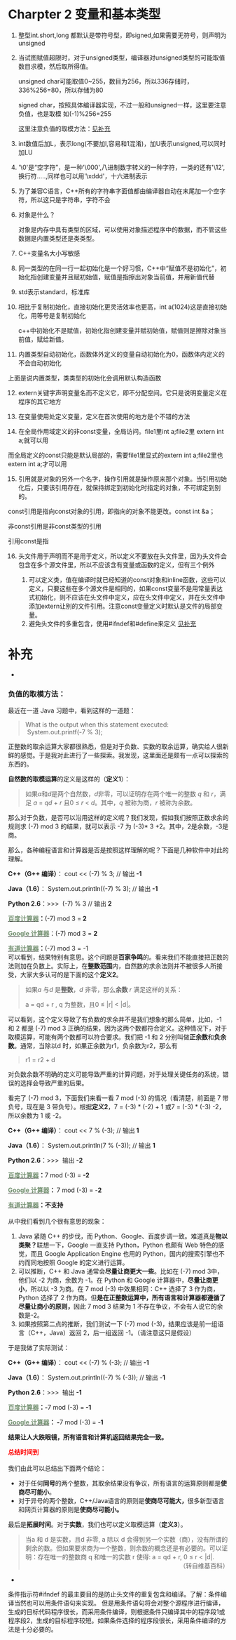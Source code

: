 Charpter 2 变量和基本类型
======================================
1. 整型int.short,long 都默认是带符号型，即signed,如果需要无符号，则声明为unsigned

2. 当试图赋值超限时，对于unsigned类型，编译器对unsigned类型的可能取值数目求模，然后取所得值。

   unsigned char可能取值0~255，数目为256，所以336存储时，336%256=80，所以存储为80

   signed char，按照具体编译器实现，不过一般和unsigned一样，这里要注意负值，也是取模
   如(-1)%256=255

   这里注意负值的取模方法：<a href="#ct1">见补充</a>

3. int数值后加L，表示long(不要加l,容易和1混淆)，加U表示unsigned,可以同时加LU

4. '\0'是“空字符”，是一种'\000',八进制数字转义的一种字符，一类的还有'\12',换行符.....,同样也可以用'\xddd'，十六进制表示

5. 为了兼容C语言，C++所有的字符串字面值都由编译器自动在末尾加一个空字符，所以这只是字符串，字符不会

6. 对象是什么？

   对象是内存中具有类型的区域，可以使用对象描述程序中的数据，而不管这些数据是内置类型还是类类型。

7. C++变量名大小写敏感

8. 同一类型的在同一行一起初始化是一个好习惯，C++中“赋值不是初始化”，初始化指创建变量并且赋初始值，赋值是指擦出对象当前值，并用新值代替

9. std表示standard，标准库

10. 相比于复制初始化，直接初始化更灵活效率也更高，int a(1024)这是直接初始化，用等号是复制初始化

    c++中初始化不是赋值，初始化指创建变量并赋初始值，赋值则是擦除对象当前值，赋给新值。

11. 内置类型自动初始化，函数体外定义的变量自动初始化为0，函数体内定义的不会自动初始化

 上面是说内置类型，类类型的初始化会调用默认构造函数

12. extern关键字声明变量名而不定义它，即不分配空间。它只是说明变量定义在程序的其它地方

13. 在变量使用处定义变量，定义在首次使用的地方是个不错的方法

14. 在全局作用域定义的非const变量，全局访问。file1里int a;file2里 extern int a;就可以用

  而全局定义的const只能是默认局部的，需要file1里显式的extern int a;file2里也extern int a;才可以用

15. 引用就是对象的另外一个名字，操作引用就是操作原来那个对象。当引用初始化后，只要该引用存在，就保持绑定到初始化时指定的对象，不可绑定到别的。

 const引用是指向const对象的引用，即指向的对象不能更改。const int &a；

 非const引用是非const类型的引用

 引用const是指

16. 头文件用于声明而不是用于定义，所以定义不要放在头文件里，因为头文件会包含在多个源文件里，所以不应该含有变量或函数的定义，但有三个例外

    1. 可以定义类，值在编译时就已经知道的const对象和inline函数，这些可以定义，只要这些在多个源文件是相同的，如果const变量不是用常量表达式初始化，则不应该在头文件中定义，应在头文件中定义，并在头文件中添加extern让别的文件引用。注意const变量定义时默认是文件的局部变量。
    2. 避免头文件的多重包含，使用#ifndef和#define来定义 <a href="#ct2">见补充</a>


补充
==============================================
* <div id="ct1">
<p><h3>负值的取模方法：</h3></p>
<p>最近在一道 Java 习题中，看到这样的一道题：</p>
<blockquote>
<p>What is the output when this statement executed: &nbsp;System.out.printf(-7 % 3);</p>
</blockquote>
<p>正整数的取余运算大家都很熟悉，但是对于负数、实数的取余运算，确实给人很新鲜的感觉。于是我对此进行了一些探索。我发现，这里面还是颇有一点可以探索的东西的。</p>
<p><strong>自然数的取模运算</strong>的定义是这样的（<strong>定义1</strong>）：</p>
<blockquote>
<p>如果<em>a</em>和<em>d</em>是两个自然数，<em>d</em>非零，可以证明存在两个唯一的整数&nbsp;<em>q </em>和&nbsp;<em>r</em>，满足&nbsp;<em>a</em> =&nbsp;<em>qd</em> +&nbsp;<em>r</em> 且0 ≤&nbsp;<em>r</em> &lt;&nbsp;<em>d</em>。其中，<em>q </em>被称为商，<em>r </em>被称为余数。</p>
</blockquote>
<p>那么对于负数，是否可以沿用这样的定义呢？我们发现，假如我们按照正数求余的规则求 (-7) mod 3 的结果，就可以表示 -7 为 (-3)* 3 +2。其中，2是余数，-3是商。</p>
<p>那么，各种编程语言和计算器是否是按照这样理解的呢？下面是几种软件中对此的理解。<span></span></p>
<p><strong>C++（G++ 编译）</strong>： cout &lt;&lt; (-7) % 3; // 输出<strong> -1</strong></p>
<p><strong>Java（1.6）</strong>： System.out.println((-7) % 3); // 输出<strong> -1</strong></p>
<p><strong>Python 2.6</strong>：&gt;&gt;&gt; &nbsp;(-7) % 3 // 输出<strong> 2</strong></p>
<p><strong><a href="http://www.baidu.com/s?bs=%28-7%29+mod+2&amp;f=8&amp;wd=%28-7%29+mod+3"><span style="COLOR: #728f6f">百度计算器</span></a>：</strong>(-7) mod 3 =<strong> 2</strong></p>
<p><a href="http://www.google.com.hk/search?sourceid=chrome&amp;ie=UTF-8&amp;q=%28-7%29+mod+3"><strong><span style="COLOR: #728f6f">Google 计算器</span></strong></a>：(-7) mod 3 = <strong>2</strong></p>
<div><strong><a href="http://www.youdao.com/search?q=%28-7%29+%25+3&amp;ue=utf8&amp;keyfrom=web.index"><span style="COLOR: #728f6f">有道计算器</span></a>：</strong>(-7) mod 3 = -1</div>
<div>可以看到，结果特别有意思。这个问题是<strong>百家争鸣</strong>的。看来我们不能直接把正数的法则加在负数上。实际上，在<strong>整数范围</strong>内，自然数的求余法则并不被很多人所接受，大家大多认可的是下面的这个<strong>定义2</strong>。</div>
<blockquote>
<p>如果<em>a</em> 与<em>d</em> 是<strong>整数</strong>，<em>d</em> 非零，那么<strong>余数</strong> <em>r </em>满足这样的关系：</p>
<p>a = qd + r , q 为整数，且0 ≤ |r| &lt; |d|。</p>
</blockquote>
<p>可以看到，这个定义导致了有负数的求余并不是我们想象的那么简单，比如，-1 和 2 都是 (-7) mod 3 正确的结果，因为这两个数都符合定义。这种情况下，对于取模运算，可能有两个数都可以符合要求。我们把 -1 和 2 分别叫做<strong>正余数</strong>和<strong>负余数</strong>。通常，当除以d 时，如果正余数为r1，负余数为r2，那么有</p>
<blockquote>
<p>r1 = r2 + d</p>
</blockquote>
<p>对负数余数不明确的定义可能导致严重的计算问题，对于处理关键任务的系统，错误的选择会导致严重的后果。</p>
<p>看完了&nbsp;(-7) mod 3，下面我们来看一看 7 mod (-3) 的情况（看清楚，前面是 7 带负号，现在是 3 带负号）。根据<strong>定义2</strong>，7 = (-3) * (-2) + 1 或7 = (-3) * (-3) -2，所以余数为 1 或 -2。</p>
<p><strong>C++（G++ 编译）</strong>： cout &lt;&lt; 7 % (-3); // 输出<strong> 1</strong></p>
<p><strong>Java（1.6）</strong>： System.out.println(7 % (-3)); // 输出&nbsp;<strong>1</strong></p>
<p><strong>Python 2.6</strong>：&gt;&gt;&gt; &nbsp;输出<strong> -2</strong></p>
<p><strong><a href="http://www.baidu.com/s?bs=%28-7%29+mod+2&amp;f=8&amp;wd=%28-7%29+mod+3"><span style="COLOR: #728f6f">百度计算器</span></a>：</strong>7 mod (-3) =<strong> -2</strong></p>
<p><strong><a href="http://www.google.com.hk/search?sourceid=chrome&amp;ie=UTF-8&amp;q=%28-7%29+mod+3"><span style="COLOR: #728f6f">Google 计算器</span></a>： </strong>7 mod (-3) = -<strong>2</strong></p>
<div><strong><a href="http://www.youdao.com/search?q=%28-7%29+%25+3&amp;ue=utf8&amp;keyfrom=web.index"><span style="COLOR: #728f6f">有道计算器</span></a>：不支持</strong></div>
<div><strong><br></strong></div>
<div>从中我们看到几个很有意思的现象：</div>
<div>
<ol>
<li>Java 紧随 C++ 的步伐，而 Python、Google、百度步调一致。难道真是<strong>物以类聚？</strong>联想一下，Google 一直支持 Python，Python 也颇有 Web 特色的感觉，而且 Google Application Engine 也用的 Python，国内的搜索引擎也不约而同地按照 Google 的定义进行运算。
</li><li>可以推断，C++ 和 Java 通常会<strong>尽量让商更大一些</strong>。比如在 (-7) mod 3中，他们以 -2 为商，余数为 -1。在 Python 和 Google 计算器中，<strong>尽量让商更小</strong>，所以以 -3 为商。在 7 mod (-3) 中效果相同：C++ 选择了 3 作为商，Python 选择了 2 作为商。但<strong>是在正整数运算中，所有语言和计算器都遵循了尽量让商小的原则，</strong>因此 7 mod 3 结果为 1 不存在争议，不会有人说它的余数是-2。
</li><li>如果按照第二点的推断，我们测试一下 (-7) mod (-3)，结果应该是前一组语言（C++，Java）返回 2，后一组返回 -1。（请注意这只是假设）</li>
</ol>
<p>于是我做了实际测试：</p>
</div>
<p><strong>C++（G++ 编译）</strong>： cout &lt;&lt; (-7) % (-3); // 输出<strong> -1</strong></p>
<p><strong>Java（1.6）</strong>： System.out.println((-7) % (-3)); // 输出 -<strong>1</strong></p>
<p><strong>Python 2.6</strong>：&gt;&gt;&gt; &nbsp;输出<strong> -1</strong></p>
<p><strong><a href="http://www.baidu.com/s?bs=%28-7%29+mod+2&amp;f=8&amp;wd=%28-7%29+mod+3"><span style="COLOR: #728f6f">百度计算器</span></a>：-</strong>7 mod (-3) =<strong> -1</strong></p>
<p><strong><a href="http://www.google.com.hk/search?sourceid=chrome&amp;ie=UTF-8&amp;q=%28-7%29+mod+3"><span style="COLOR: #728f6f">Google 计算器</span></a>： -</strong>7 mod (-3) = -<strong>1</strong></p>
<p><strong>结果让人大跌眼镜，所有语言和计算机返回结果完全一致。</strong></p>
<div><span style="COLOR: rgb(255,0,0)"><strong>总结时间到</strong></span></div>
<div><span style="COLOR: rgb(255,0,0)"><strong><br></strong></span></div>
<div>我们由此可以总结出下面两个结论：</div>
<div>
<ul>
<li>对于任何<strong>同号</strong>的两个整数，其取余结果没有争议，所有语言的运算原则都是<strong>使商尽可能小</strong>。
</li><li>对于异号的两个整数，C++/Java语言的原则是<strong>使商尽可能大，</strong>很多新型语言和网页计算器的原则是<strong>使商尽可能小。</strong></li>
</ul>
</div>
<div>最后是<strong>拓展时间</strong>。对于<strong>实数</strong>，我们也可以定义取模运算（<strong>定义3</strong>）。</div>
<div>
<blockquote>
<div>当a 和 d 是实数，且d 非零, a 除以 d 会得到另一个实数（商），没有所谓的剩余的数。但如果要求商为一个整数，则余数的概念还是有必要的。可以证明：存在唯一的整数商 q 和唯一的实数 r 使得: a = qd + r, 0 ≤ r &lt; |d|.</div>
<div style="TEXT-ALIGN: right">（转自维基百科）</div>
</blockquote>
</div>

* <div id="ct2">
条件指示符#ifndef 的最主要目的是防止头文件的重复包含和编译。了解：条件编译当然也可以用条件语句来实现。 但是用条件语句将会对整个源程序进行编译，生成的目标代码程序很长，而采用条件编译，则根据条件只编译其中的程序段1或程序段2，生成的目标程序较短。如果条件选择的程序段很长，采用条件编译的方法是十分必要的。
</div>
